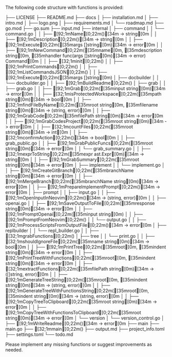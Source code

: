 The following code structure with functions is provided:

├── LICENSE
├── README.md
├── docs
│   ├── installation.md
│   ├── intro.md
│   ├── logo.png
│   ├── requirements.md
│   └── roadmap.md
├── go.mod
├── go.sum
├── input.md
├── internal
│   ├── command
│   │   └── command.go
│   │       ├── [92;1mName[0;22m()[34m -> string[0m
│   │       ├── [92;1mDescription[0;22m()[34m -> string[0m
│   │       ├── [92;1mExecute[0;22m([35margs []string[0m)[34m -> error[0m
│   │       ├── [92;1mNewCommand[0;22m([35mname[0m, [35mdescription string[0m, [35mhandler func(args []string[0m)[34m -> error) Command[0m
│   │       ├── [32;1minit[0;22m()
│   │       ├── [92;1mPrintCommands[0;22m()
│   │       ├── [92;1mListCommandsJSON[0;22m()
│   │       ├── [92;1mExecute[0;22m([35margs []string[0m)
│   ├── docbuilder
│   │   └── docbuilder.go
│   │       ├── [92;1mBuildReadme[0;22m()
│   ├── grab
│   │   ├── grab.go
│   │       ├── [92;1mGrab[0;22m([35minput string[0m)[34m -> error[0m
│   │       ├── [32;1misProtectedWorkspace[0;22m([35mpath string[0m)[34m -> bool[0m
│   │       ├── [32;1mfindFileByName[0;22m([35mroot string[0m, [35mfilename string[0m)[34m -> (string, error)[0m
│   │       ├── [92;1mGrabCode[0;22m([35mfilePath string[0m)[34m -> error[0m
│   │       ├── [92;1mGrabCodesProject[0;22m([35mroot string[0m)[34m -> error[0m
│   │       ├── [32;1mcountFiles[0;22m([35mroot string[0m)[34m -> int[0m
│   │       ├── [32;1mconfirmAction[0;22m()[34m -> bool[0m
│   │   ├── grab_public.go
│   │       ├── [92;1mGrabPublicFuncs[0;22m([35mroot string[0m)[34m -> error[0m
│   │   └── grab_summary.go
│   │       ├── [32;1mexprToString[0;22m([35mexpr ast.Expr[0m)[34m -> string[0m
│   │       ├── [92;1mGrabSummary[0;22m([35mroot string[0m)[34m -> error[0m
│   ├── implement
│   │   └── implement.go
│   │       ├── [92;1mCreateGitBranch[0;22m([35mbranchName string[0m)[34m -> error[0m
│   │       ├── [92;1mMergeBranch[0;22m([35mbranchName string[0m)[34m -> error[0m
│   │       ├── [92;1mPrepareImplementPrompt[0;22m()[34m -> error[0m
│   ├── prompt
│   │   ├── input.go
│   │       ├── [92;1mOpenInputInNeovim[0;22m()[34m -> (string, error)[0m
│   │   ├── openai.go
│   │       ├── [92;1mSaveOutputToFile[0;22m([35mresponse string[0m)[34m -> error[0m
│   │       ├── [92;1mPromptOpenai[0;22m([35minput string[0m)
│   │       ├── [92;1mPromptFromNeovim[0;22m()
│   │   └── output.go
│   │       ├── [92;1mProcessScriptsFromOutputFile[0;22m()[34m -> error[0m
│   ├── replbuilder
│   │   └── repl_builder.go
│   │       ├── [32;1mgrabFunctions[0;22m()
│   ├── tree
│   │   └── print.go
│   │       ├── [32;1mshouldIgnoreFile[0;22m([35mname string[0m)[34m -> bool[0m
│   │       ├── [92;1mPrintTree[0;22m([35mroot[0m, [35mindent string[0m)[34m -> error[0m
│   │       ├── [92;1mPrintTreeWithFunctions[0;22m([35mroot[0m, [35mindent string[0m)[34m -> error[0m
│   │       ├── [32;1mextractFunctions[0;22m([35mfilePath string[0m)[34m -> ([]string, error)[0m
│   │       ├── [92;1mGenerateTreeString[0;22m([35mroot[0m, [35mindent string[0m)[34m -> (string, error)[0m
│   │       ├── [92;1mGenerateTreeWithFunctionsString[0;22m([35mroot[0m, [35mindent string[0m)[34m -> (string, error)[0m
│   │       ├── [92;1mCopyTreeToClipboard[0;22m([35mroot string[0m)[34m -> error[0m
│   │       ├── [92;1mCopyTreeWithFunctionsToClipboard[0;22m([35mroot string[0m)[34m -> error[0m
│   └── version
│       └── version_control.go
│           ├── [92;1mWriteReadme[0;22m()[34m -> error[0m
├── main
├── main.go
    ├── [32;1mmain[0;22m()
├── output.md
├── project_info.toml
├── settings.toml
└── todo.md


Please implement any missing functions or suggest improvements as needed.